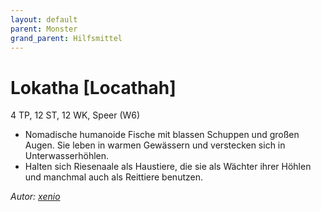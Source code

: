 ```yaml
---
layout: default
parent: Monster
grand_parent: Hilfsmittel
---
```


# Lokatha [Locathah]
4 TP, 12 ST, 12 WK, Speer (W6)
- Nomadische humanoide Fische mit blassen Schuppen und großen Augen. Sie leben in warmen Gewässern und verstecken sich in Unterwasserhöhlen.
- Halten sich Riesenaale als Haustiere, die sie als Wächter ihrer Höhlen und manchmal auch als Reittiere benutzen.

*Autor: [xenio](https://xenioinabottle.blogspot.com)*

